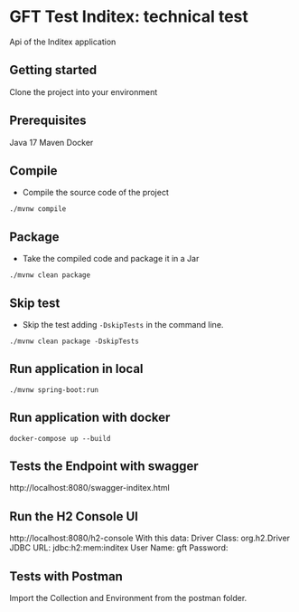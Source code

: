 # GFT Test Inditex: technical test

Api of the Inditex application


## Getting started
Clone the project into your environment

## Prerequisites
Java 17
Maven
Docker

## Compile
- Compile the source code of the project
```
./mvnw compile
```

## Package
- Take the compiled code and package it in a Jar
```
./mvnw clean package
```

## Skip test
- Skip the test adding ```-DskipTests``` in the command line.
```
./mvnw clean package -DskipTests
```

## Run application in local
```
./mvnw spring-boot:run
```

## Run application with docker
```
docker-compose up --build
```

## Tests the Endpoint with swagger
http://localhost:8080/swagger-inditex.html

## Run the H2 Console UI
http://localhost:8080/h2-console
With this data:
Driver Class: org.h2.Driver
JDBC URL: jdbc:h2:mem:inditex
User Name: gft
Password:

## Tests with Postman
Import the Collection and Environment from the postman folder.
